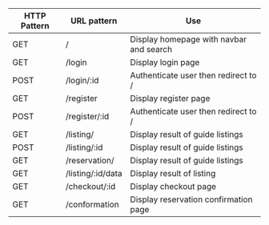  
|  HTTP Pattern | URL pattern  | Use  |
|---------------|--------------|------|
| GET  | /  | Display homepage with navbar and search|
| GET  | /login  | Display login page |
| POST  | /login/:id  | Authenticate user then redirect to /  |
| GET  | /register  | Display register page |
| POST  | /register/:id  | Authenticate user then redirect to /  |
| GET  | /listing/  | Display result of guide listings  |
| POST  | /listing/:id  | Display result of guide listings  |
| GET  | /reservation/ | Display result of guide listings  |
| GET  | /listing/:id/data | Display result of listing |
| GET  | /checkout/:id | Display checkout page |
| GET  | /conformation| Display reservation confirmation page |


